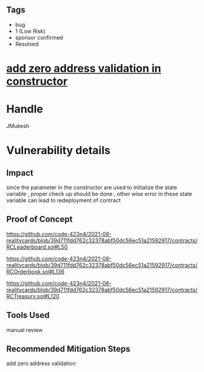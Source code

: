 ## Tags

- bug
- 1 (Low Risk)
- sponsor confirmed
- Resolved

# [add zero address validation in constructor](https://github.com/code-423n4/2021-08-realitycards-findings/issues/61) 

# Handle

JMukesh


# Vulnerability details

## Impact
since the parameter in the constructor are used to initialize the state variable , proper check up should be done , other wise error in these state variable  can lead to redeployment of contract

## Proof of Concept

https://github.com/code-423n4/2021-08-realitycards/blob/39d711fdd762c32378abf50dc56ec51a21592917/contracts/RCLeaderboard.sol#L50

https://github.com/code-423n4/2021-08-realitycards/blob/39d711fdd762c32378abf50dc56ec51a21592917/contracts/RCOrderbook.sol#L136

https://github.com/code-423n4/2021-08-realitycards/blob/39d711fdd762c32378abf50dc56ec51a21592917/contracts/RCTreasury.sol#L120

## Tools Used
manual review

## Recommended Mitigation Steps
add zero address validation

